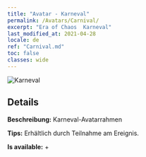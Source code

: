 ```yaml
---
title: "Avatar - Karneval"
permalink: /Avatars/Carnival/
excerpt: "Era of Chaos  Karneval"
last_modified_at: 2021-04-28
locale: de
ref: "Carnival.md"
toc: false
classes: wide
---
```

 ![Karneval](/images/a/avatarFrame_95.png)

## Details

 **Beschreibung:** Karneval-Avatarrahmen 

 **Tips:** Erhältlich durch Teilnahme am Ereignis. 

 **Is available:**  + 

